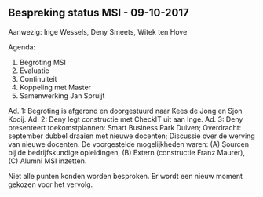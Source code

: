 ## Bespreking status MSI - 09-10-2017

Aanwezig: Inge Wessels, Deny Smeets, Witek ten Hove

Agenda:

1. Begroting MSI
2. Evaluatie
3. Continuiteit
4. Koppeling met Master
5. Samenwerking Jan Spruijt


Ad. 1: Begroting is afgerond en doorgestuurd naar Kees de Jong en Sjon Kooij.
Ad. 2: Deny legt constructie met CheckIT uit aan Inge.
Ad. 3: Deny presenteert toekomstplannen: Smart Business Park Duiven; Overdracht: september dubbel draaien met nieuwe docenten; Discussie over de werving van nieuwe docenten. De voorgestelde mogelijkheden waren: (A) Sourcen bij de bedrijfskundige opleidingen, (B) Extern (constructie Franz Maurer), (C) Alumni MSI inzetten.

Niet alle punten konden worden besproken. Er wordt een nieuw moment gekozen voor het vervolg.
